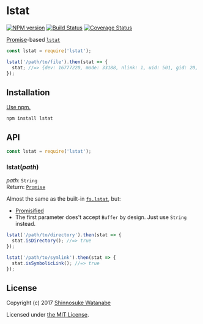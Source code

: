 # lstat

[![NPM version](https://img.shields.io/npm/v/lstat.svg)](https://www.npmjs.com/package/lstat)
[![Build Status](https://travis-ci.org/shinnn/lstat.svg?branch=master)](https://travis-ci.org/shinnn/lstat)
[![Coverage Status](https://img.shields.io/coveralls/shinnn/lstat.svg)](https://coveralls.io/github/shinnn/lstat?branch=master)

[Promise](https://developer.mozilla.org/en-US/docs/Mozilla/JavaScript_code_modules/Promise.jsm/Promise)-based [`lstat`](http://man7.org/linux/man-pages/man2/lstat.2.html)

```javascript
const lstat = require('lstat');

lstat('/path/to/file').then(stat => {
  stat; //=> {dev: 16777220, mode: 33188, nlink: 1, uid: 501, gid: 20, ...}
});
```

## Installation

[Use npm.](https://docs.npmjs.com/cli/install)

```
npm install lstat
```

## API

```javascript
const lstat = require('lstat');
```

### lstat(*path*)

*path*: `String`  
Return: [`Promise`](https://developer.mozilla.org/docs/Web/JavaScript/Reference/Global_Objects/Promise)

Almost the same as the built-in [`fs.lstat`](https://nodejs.org/api/fs.html#fs_fs_lstat_path_callback), but:

* [Promisified](https://promise-nuggets.github.io/articles/07-wrapping-callback-functions.html)
* The first parameter does't accept `Buffer` by design. Just use `String` instead.

```javascript
lstat('/path/to/directory').then(stat => {
  stat.isDirectory(); //=> true
});

lstat('/path/to/symlink').then(stat => {
  stat.isSymbolicLink(); //=> true
});
```

## License

Copyright (c) 2017 [Shinnosuke Watanabe](https://github.com/shinnn)

Licensed under [the MIT License](./LICENSE).
